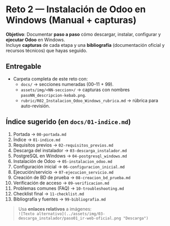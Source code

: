 # Reto 2 — Instalación de Odoo en **Windows** (Manual + capturas)

**Objetivo**: Documentar **paso a paso** cómo descargar, instalar, configurar y **ejecutar Odoo** en Windows.  
Incluye **capturas** de cada etapa y una **bibliografía** (documentación oficial y recursos técnicos) que hayas seguido.

## Entregable
- Carpeta completa de este reto con:
  - `docs/` → secciones numeradas (00–11 + 99).
  - `assets/img/<NN-seccion>/` → capturas con nombres `pasoNN_descripcion-kebab.png`.
  - `rubric/R02_Instalacion_Odoo_Windows_rubrica.md` → rúbrica para auto-revisión.

## Índice sugerido (en `docs/01-indice.md`)
1. Portada → `00-portada.md`
2. Índice → `01-indice.md`
3. Requisitos previos → `02-requisitos_previos.md`
4. Descarga del instalador → `03-descarga_instalador.md`
5. PostgreSQL en Windows → `04-postgresql_windows.md`
6. Instalación de Odoo → `05-instalacion_odoo.md`
7. Configuración inicial → `06-configuracion_inicial.md`
8. Ejecución/servicio → `07-ejecucion_servicio.md`
9. Creación de BD de prueba → `08-creacion_bd_prueba.md`
10. Verificación de acceso → `09-verificacion.md`
11. Problemas comunes (FAQ) → `10-troubleshooting.md`
12. Checklist final → `11-checklist.md`
13. Bibliografía y fuentes → `99-bibliografia.md`

> Usa **enlaces relativos** a imágenes:  
> `![Texto alternativo](../assets/img/03-descarga_instalador/paso01_ir-web-oficial.png "Descarga")`
